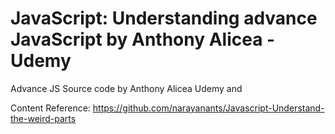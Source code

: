 # JavaScript: Understanding advance JavaScript by Anthony Alicea - Udemy

Advance JS Source code by Anthony Alicea Udemy and

Content Reference: https://github.com/narayanants/Javascript-Understand-the-weird-parts

